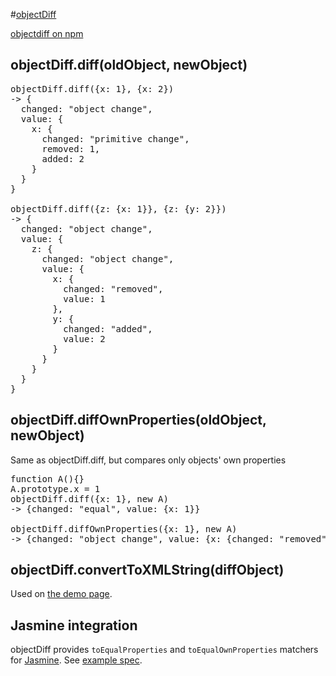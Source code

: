 #[objectDiff](http://nv.github.com/objectDiff.js/)

[objectdiff on npm](http://search.npmjs.org/#/objectdiff)


## objectDiff.diff(oldObject, newObject)

<pre>
objectDiff.diff({x: 1}, {x: 2})
-> {
  changed: "object change",
  value: {
    x: {
      changed: "primitive change",
      removed: 1,
      added: 2
    }
  }
}

objectDiff.diff({z: {x: 1}}, {z: {y: 2}})
-> {
  changed: "object change",
  value: {
    z: {
      changed: "object change",
      value: {
        x: {
          changed: "removed",
          value: 1
        },
        y: {
          changed: "added",
          value: 2
        }
      }
    }
  }
}
</pre>


## objectDiff.diffOwnProperties(oldObject, newObject)

Same as objectDiff.diff, but compares only objects' own properties

<pre>
function A(){}
A.prototype.x = 1
objectDiff.diff({x: 1}, new A)
-> {changed: "equal", value: {x: 1}}

objectDiff.diffOwnProperties({x: 1}, new A)
-> {changed: "object change", value: {x: {changed: "removed", value: 1}}}
</pre>

## objectDiff.convertToXMLString(diffObject)

Used on [the demo page](http://nv.github.com/objectDiff.js/).

## Jasmine integration

objectDiff provides `toEqualProperties` and `toEqualOwnProperties` matchers for [Jasmine](http://pivotal.github.com/jasmine/).
See [example spec](http://nv.github.com/objectDiff.js/spec/).
